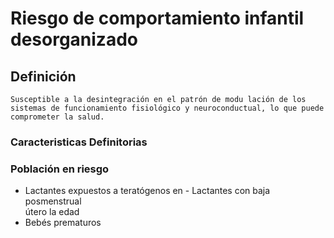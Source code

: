 # Riesgo de comportamiento infantil desorganizado
## Definición
	Susceptible a la desintegración en el patrón de modu lación de los sistemas de funcionamiento fisiológico y neuroconductual, lo que puede comprometer la salud.

### Caracteristicas Definitorias


### Población en riesgo
- Lactantes expuestos a teratógenos en  - Lactantes con baja posmenstrual  
útero  la edad   
- Bebés prematuros

